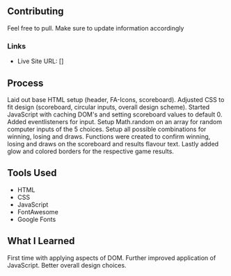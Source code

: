 ## Contributing
Feel free to pull. Make sure to update information accordingly

### Links
* Live Site URL: []

## Process
Laid out base HTML setup (header, FA-Icons, scoreboard). Adjusted CSS to fit design (scoreboard, circular inputs, overall design scheme). Started JavaScript with caching DOM's and setting scoreboard values to default 0. Added eventlisteners for input. Setup Math.random on an array for random computer inputs of the 5 choices. Setup all possible combinations for winning, losing and draws. Functions were created to confirm winning, losing and draws on the scoreboard and results flavour text. Lastly added glow and colored borders for the respective game results.

## Tools Used
* HTML
* CSS
* JavaScript
* FontAwesome
* Google Fonts

## What I Learned
First time with applying aspects of DOM. Further improved application of JavaScript. Better overall design choices. 